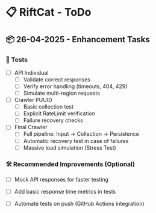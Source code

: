 # 📋 RiftCat - ToDo

## 📦 26-04-2025 - Enhancement Tasks

### 🧪 Tests
- [ ] API Individual
  - [ ] Validate correct responses
  - [ ] Verify error handling (timeouts, 404, 429)
  - [ ] Simulate multi-region requests
- [ ] Crawler PUUID
  - [ ] Basic collection test
  - [ ] Explicit RateLimit verification
  - [ ] Failure recovery checks
- [ ] Final Crawler
  - [ ] Full pipeline: Input -> Collection -> Persistence
  - [ ] Automatic recovery test in case of failures
  - [ ] Massive load simulation (Stress Test)

### 🛠️ Recommended Improvements (Optional)
- [ ] Mock API responses for faster testing
- [ ] Add basic response time metrics in tests
- [ ] Automate tests on push (GitHub Actions integration)

